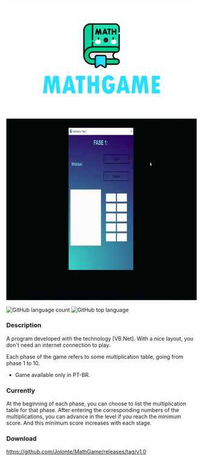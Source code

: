 <p align="center">
  <img width="600" src="assets/to_readme/splashtogithub.png"
</p>

<p align="center">
  <img width="800" height="480" src="assets/to_readme/mathgame_git.gif"
</p>
 
![GitHub language count](https://img.shields.io/github/languages/count/Jolonte/MathGame)
![GitHub top language](https://img.shields.io/github/languages/top/Jolonte/MathGame)

### Description
A program developed with the technology [VB.Net]. With a nice layout, you don't need an internet connection to play.
  
Each phase of the game refers to some multiplication table, going from phase 1 to 10.
  
  - Game available only in PT-BR.
  
### Currently 
At the beginning of each phase, you can choose to list the multiplication table for that phase. After entering the corresponding numbers of the multiplications, you can advance in the level if you reach the minimum score. And this minimum score increases with each stage.
  
### Download
https://github.com/Jolonte/MathGame/releases/tag/v1.0
